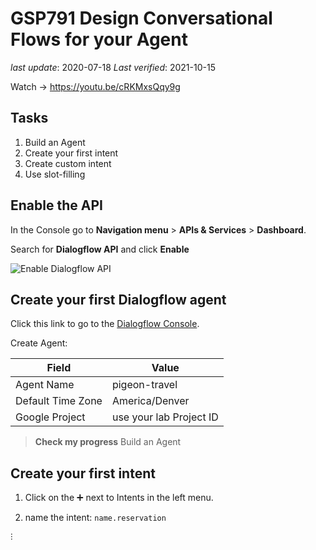 # GSP791 Design Conversational Flows for your Agent

_last update_: 2020-07-18
_Last verified_: 2021-10-15

Watch → <https://youtu.be/cRKMxsQqy9g>

## Tasks

1. Build an Agent
1. Create your first intent
1. Create custom intent
1. Use slot-filling

## Enable the API

In the Console go to **Navigation menu** > **APIs & Services** > **Dashboard**.

Search for **Dialogflow API** and click **Enable**

![Enable Dialogflow API](https://cdn.qwiklabs.com/0dpgt58U%2FhdGkF3YBRyQkz1AVGSQIiTFY6i2ZoZ6KOY%3D)

## Create your first Dialogflow agent

Click this link to go to the [Dialogflow Console](https://dialogflow.cloud.google.com/).

Create Agent:

| Field | Value|
|--|--|
| Agent Name | pigeon-travel |
| Default Time Zone | America/Denver |
| Google Project | use your lab Project ID |

> **Check my progress**
> Build an Agent

## Create your first intent

1. Click on the ➕ next to Intents in the left menu.

2. name the intent: `name.reservation`

⫶
